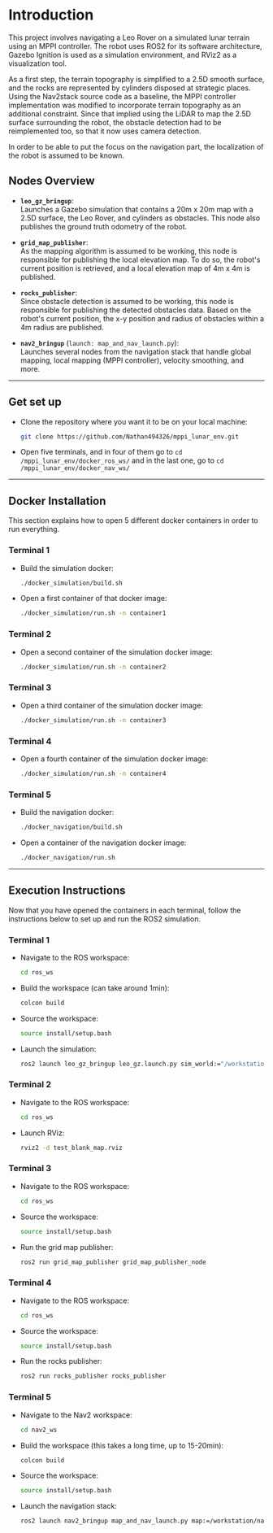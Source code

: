 # Introduction

This project involves navigating a Leo Rover on a simulated lunar terrain using an MPPI controller. The robot uses ROS2 for its software architecture, Gazebo Ignition is used as a simulation environment, and RViz2 as a visualization tool.

As a first step, the terrain topography is simplified to a 2.5D smooth surface, and the rocks are represented by cylinders disposed at strategic places. Using the Nav2stack source code as a baseline, the MPPI controller implementation was modified to incorporate terrain topography as an additional constraint. Since that implied using the LiDAR to map the 2.5D surface surrounding the robot, the obstacle detection had to be reimplemented too, so that it now uses camera detection.

In order to be able to put the focus on the navigation part, the localization of the robot is assumed to be known.

## Nodes Overview

- **`leo_gz_bringup`**:  
  Launches a Gazebo simulation that contains a 20m x 20m map with a 2.5D surface, the Leo Rover, and cylinders as obstacles. This node also publishes the ground truth odometry of the robot.

- **`grid_map_publisher`**:  
  As the mapping algorithm is assumed to be working, this node is responsible for publishing the local elevation map. To do so, the robot's current position is retrieved, and a local elevation map of 4m x 4m is published.

- **`rocks_publisher`**:  
  Since obstacle detection is assumed to be working, this node is responsible for publishing the detected obstacles data. Based on the robot's current position, the x-y position and radius of obstacles within a 4m radius are published.

- **`nav2_bringup`** (`launch: map_and_nav_launch.py`):  
  Launches several nodes from the navigation stack that handle global mapping, local mapping (MPPI controller), velocity smoothing, and more.

---

## Get set up
- Clone the repository where you want it to be on your local machine:
   ```bash
   git clone https://github.com/Nathan494326/mppi_lunar_env.git
   ```

- Open five terminals, and in four of them go to ```cd /mppi_lunar_env/docker_ros_ws/``` and in the last one, go to ```cd /mppi_lunar_env/docker_nav_ws/``` 

---

## Docker Installation

This section explains how to open 5 different docker containers in order to run everything.

### Terminal 1

- Build the simulation docker:
   ```bash
   ./docker_simulation/build.sh
   ```
- Open a first container of that docker image:
   ```bash
   ./docker_simulation/run.sh -n container1
   ```

### Terminal 2

- Open a second container of the simulation docker image:
   ```bash
   ./docker_simulation/run.sh -n container2
   ```

### Terminal 3

- Open a third container of the simulation docker image:
   ```bash
   ./docker_simulation/run.sh -n container3
   ```

### Terminal 4

- Open a fourth container of the simulation docker image:
   ```bash
   ./docker_simulation/run.sh -n container4
   ```

### Terminal 5

- Build the navigation docker:
   ```bash
   ./docker_navigation/build.sh
   ```
- Open a container of the navigation docker image:
   ```bash
   ./docker_navigation/run.sh
   ```
---

## Execution Instructions

Now that you have opened the containers in each terminal, follow the instructions below to set up and run the ROS2 simulation. 

### Terminal 1

- Navigate to the ROS workspace:
   ```bash
   cd ros_ws
   ```
- Build the workspace (can take around 1min):
   ```bash
   colcon build
   ```
- Source the workspace:
   ```bash
   source install/setup.bash
   ```
- Launch the simulation:
   ```bash
   ros2 launch leo_gz_bringup leo_gz.launch.py sim_world:="/workstation/ros_ws/src/leo_simulator-ros2/leo_gz_worlds/worlds/leo_mountains.sdf" world_frame:="leo_mountains"
   ```

### Terminal 2
- Navigate to the ROS workspace:
   ```bash
   cd ros_ws
   ```
- Launch RViz:
   ```bash
   rviz2 -d test_blank_map.rviz
   ```

### Terminal 3

- Navigate to the ROS workspace:
   ```bash
   cd ros_ws
   ```
- Source the workspace:
   ```bash
   source install/setup.bash
   ```
- Run the grid map publisher:
   ```bash
   ros2 run grid_map_publisher grid_map_publisher_node
   ```

### Terminal 4

- Navigate to the ROS workspace:
   ```bash
   cd ros_ws
   ```
- Source the workspace:
   ```bash
   source install/setup.bash
   ```
- Run the rocks publisher:
   ```bash
   ros2 run rocks_publisher rocks_publisher
   ```

### Terminal 5

- Navigate to the Nav2 workspace:
   ```bash
   cd nav2_ws
   ```
- Build the workspace (this takes a long time, up to 15-20min):
   ```bash
   colcon build
   ```
- Source the workspace:
   ```bash
   source install/setup.bash
   ```
- Launch the navigation stack:
   ```bash
   ros2 launch nav2_bringup map_and_nav_launch.py map:=/workstation/nav2_ws/blank_map.yaml use_sim_time:=true autostart:=true
   ```

